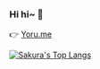 ### Hi hi~ 👋

👉 [Yoru.me](https://yoru.me)

[![Sakura's Top Langs](https://github-readme-stats.vercel.app/api/top-langs/?username=sakurahentai&layout=compact)](https://yoru.me)

<!--
**SakuraHentai/SakuraHentai** is a ✨ _special_ ✨ repository because its `README.md` (this file) appears on your GitHub profile.

Here are some ideas to get you started:

- 🔭 I’m currently working on ...
- 🌱 I’m currently learning ...
- 👯 I’m looking to collaborate on ...
- 🤔 I’m looking for help with ...
- 💬 Ask me about ...
- 📫 How to reach me: ...
- 😄 Pronouns: ...
- ⚡ Fun fact: ...
-->

